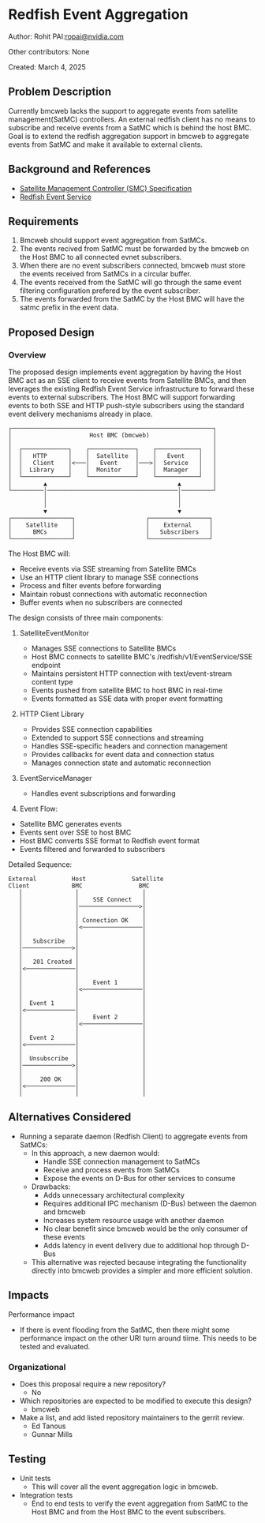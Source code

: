 # Redfish Event Aggregation

Author: Rohit PAI:ropai@nvidia.com

Other contributors: None

Created: March 4, 2025

## Problem Description

Currently bmcweb lacks the support to aggregate events from satellite
management(SatMC) controllers. An external redfish client has no means to
subscribe and receive events from a SatMC which is behind the host BMC. Goal is
to extend the redfish aggregation support in bmcweb to aggregate events from
SatMC and make it available to external clients.

## Background and References

- [Satellite Management Controller (SMC) Specification](https://www.dmtf.org/standards/smc)
- [Redfish Event Service](https://redfish.dmtf.org/schemas/DSP0266_Redfish_Event_Service_Schema.html)

## Requirements

1. Bmcweb should support event aggregation from SatMCs.
2. The events recived from SatMC must be forwarded by the bmcweb on the Host BMC
   to all connected evnet subscribers.
3. When there are no event subscribers connected, bmcweb must store the events
   received from SatMCs in a circular buffer.
4. The events received from the SatMC will go through the same event filtering
   configuration prefered by the event subscriber.
5. The events forwarded from the SatMC by the Host BMC will have the satmc
   prefix in the event data.

## Proposed Design

### Overview

The proposed design implements event aggregation by having the Host BMC act as
an SSE client to receive events from Satellite BMCs, and then leverages the
existing Redfish Event Service infrastructure to forward these events to
external subscribers. The Host BMC will support forwarding events to both SSE
and HTTP push-style subscribers using the standard event delivery mechanisms
already in place.

```ascii
┌─────────────────────────────────────────────────────────┐
│                      Host BMC (bmcweb)                  │
│                                                         │
│  ┌─────────────┐    ┌─────────────┐    ┌────────────┐   │
│  │   HTTP      │    │  Satellite  │    │   Event    │   │
│  │   Client    │<───│   Event     │───>│  Service   │   │
│  │  Library    │    │  Monitor    │    │  Manager   │   │
│  └─────────────┘    └─────────────┘    └────────────┘   │
│         ▲                                     ▲         │
└─────────│─────────────────────────────────────│─────────┘
          │                                     │
          │                                     │
          ▼                                     ▼
┌─────────────────┐                    ┌─────────────────┐
│    Satellite    │                    │    External     │
│      BMCs       │                    │   Subscribers   │
└─────────────────┘                    └─────────────────┘
```

The Host BMC will:

- Receive events via SSE streaming from Satellite BMCs
- Use an HTTP client library to manage SSE connections
- Process and filter events before forwarding
- Maintain robust connections with automatic reconnection
- Buffer events when no subscribers are connected

The design consists of three main components:

1. SatelliteEventMonitor

   - Manages SSE connections to Satellite BMCs
   - Host BMC connects to satellite BMC's /redfish/v1/EventService/SSE endpoint
   - Maintains persistent HTTP connection with text/event-stream content type
   - Events pushed from satellite BMC to host BMC in real-time
   - Events formatted as SSE data with proper event formatting

2. HTTP Client Library

   - Provides SSE connection capabilities
   - Extended to support SSE connections and streaming
   - Handles SSE-specific headers and connection management
   - Provides callbacks for event data and connection status
   - Manages connection state and automatic reconnection

3. EventServiceManager

   - Handles event subscriptions and forwarding

4. Event Flow:

- Satellite BMC generates events
- Events sent over SSE to host BMC
- Host BMC converts SSE format to Redfish event format
- Events filtered and forwarded to subscribers

Detailed Sequence:

```ascii
External          Host             Satellite
Client            BMC                BMC
   │               │                  │
   │               │    SSE Connect   │
   │               │─────────────────>│
   │               │                  │
   │               │ Connection OK    │
   │               │<─────────────────│
   │               │                  │
   │   Subscribe   │                  │
   │──────────────>│                  │
   │               │                  │
   │   201 Created │                  │
   │<──────────────│                  │
   │               │                  │
   │               │    Event 1       │
   │               │<─────────────────│
   │               │                  │
   │  Event 1      │                  │
   │<──────────────│                  │
   │               │    Event 2       │
   │               │<─────────────────│
   │               │                  │
   │  Event 2      │                  │
   │<──────────────│                  │
   │               │                  │
   │  Unsubscribe  │                  │
   │──────────────>│                  │
   │               │                  │
   │     200 OK    │                  │
   │<──────────────│                  │
   │               │                  │
```

## Alternatives Considered

- Running a separate daemon (Redfish Client) to aggregate events from SatMCs:
  - In this approach, a new daemon would:
    - Handle SSE connection management to SatMCs
    - Receive and process events from SatMCs
    - Expose the events on D-Bus for other services to consume
  - Drawbacks:
    - Adds unnecessary architectural complexity
    - Requires additional IPC mechanism (D-Bus) between the daemon and bmcweb
    - Increases system resource usage with another daemon
    - No clear benefit since bmcweb would be the only consumer of these events
    - Adds latency in event delivery due to additional hop through D-Bus
  - This alternative was rejected because integrating the functionality directly
    into bmcweb provides a simpler and more efficient solution.

## Impacts

Performance impact

- If there is event flooding from the SatMC, then there might some performance
  impact on the other URI turn around tiime. This needs to be tested and
  evaluated.

### Organizational

- Does this proposal require a new repository?
  - No
- Which repositories are expected to be modified to execute this design?
  - bmcweb
- Make a list, and add listed repository maintainers to the gerrit review.
  - Ed Tanous
  - Gunnar Mills

## Testing

- Unit tests
  - This will cover all the event aggregation logic in bmcweb.
- Integration tests
  - End to end tests to verify the event aggregation from SatMC to the Host BMC
    and from the Host BMC to the event subscribers.
    